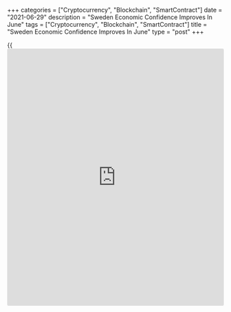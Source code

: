 +++
categories = ["Cryptocurrency", "Blockchain", "SmartContract"]
date = "2021-06-29"
description = "Sweden Economic Confidence Improves In June"
tags = ["Cryptocurrency", "Blockchain", "SmartContract"]
title = "Sweden Economic Confidence Improves In June"
type = "post"
+++

{{<iframe id="large-banner" src="https://www.bounty.group/#slide=9.0" width="100%" height="600" scrolling="no" style="border: 0px solid rgb(216, 221, 230); border-radius: 3px;">}}

Sweden's economic confidence improved in June, data from the National
Institute of Economic Research showed on Tuesday.

The economic tendency indicator rose to 119.8 in June from 119.3 in May.

The consumer confidence index decreased to 109.4 in June from 112.2 in
the previous month.

The manufacturing industry confidence index fell to 125.2 in June from
125.7 in the preceding month.

The retail trade confidence index rose to 114.3 in June from 111.1 in
the previous month.

The measure of construction morale rose to 109.8 in June from 106.7 in
the prior month.

For comments and feedback [contact](https://www.playgroundfx.com/contact/): editorial@rtt[news](https://www.letsplayfx.com/blog/forex-news-website/).com

[Economic News][1]

 **What parts of the world are seeing the best (and worst) economic
performances lately? Click[here][2] to check out our [Econ Scorecard][2]
and find out! See up-to-the-moment [ranking](https://www.playgroundfx.com/blog/crypto-exchange-ranking/)s for the best and worst
performers in [GDP][3], [unemployment rate][4], [inflation][5] and much
more.**

   1. www.rtt[news](https://www.letsplayfx.com/blog/forex-news-website/).com/Content/EconomicNews.aspx
   2. www.rtt[news](https://www.letsplayfx.com/blog/forex-news-website/).com/economic-scorecard/world-rank/PPI/highest-performance.aspx
   3. www.rtt[news](https://www.letsplayfx.com/blog/forex-news-website/).com/economic-scorecard/world-rank/GDP/highest-performance.aspx
   4. www.rtt[news](https://www.letsplayfx.com/blog/forex-news-website/).com/economic-scorecard/world-rank/unemployment-rate/lowest-performance.aspx
   5. www.rtt[news](https://www.letsplayfx.com/blog/forex-news-website/).com/economic-scorecard/world-rank/CPI/highest-performance.aspx